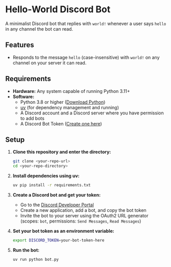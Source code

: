 # Hello-World Discord Bot

A minimalist Discord bot that replies with `world!` whenever a user says `hello` in any channel the bot can read.

## Features
- Responds to the message `hello` (case-insensitive) with `world!` on any channel on your server it can read.

## Requirements
- **Hardware:** Any system capable of running Python 3.11+
- **Software:**
  - Python 3.8 or higher ([Download Python](https://www.python.org/downloads/))
  - [uv](https://github.com/astral-sh/uv) (for dependency management and running)
  - A Discord account and a Discord server where you have permission to add bots
  - A Discord Bot Token ([Create one here](https://discord.com/developers/applications))

## Setup

1. **Clone this repository and enter the directory:**
   ```sh
   git clone <your-repo-url>
   cd <your-repo-directory>
   ```

2. **Install dependencies using uv:**
   ```sh
   uv pip install -r requirements.txt
   ```

3. **Create a Discord bot and get your token:**
   - Go to the [Discord Developer Portal](https://discord.com/developers/applications)
   - Create a new application, add a bot, and copy the bot token
   - Invite the bot to your server using the OAuth2 URL generator (scopes: `bot`, permissions: `Send Messages`, `Read Messages`)

4. **Set your bot token as an environment variable:**
   ```sh
   export DISCORD_TOKEN=your-bot-token-here
   ```

5. **Run the bot:**
   ```sh
   uv run python bot.py
   ```
